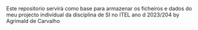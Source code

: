 Este repositorio servirá como base para armazenar os ficheiros e dados do meu projecto individual da disciplina de SI no ITEL ano d 2023/204 by Agrimald de Carvalho
